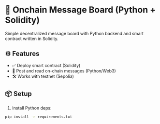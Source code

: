 # 🧵 Onchain Message Board (Python + Solidity)

Simple decentralized message board with Python backend and smart contract written in Solidity.

## ⚙️ Features

- ✅ Deploy smart contract (Solidity)
- 🧾 Post and read on-chain messages (Python/Web3)
- 🛠️ Works with testnet (Sepolia)

## 📦 Setup

1. Install Python deps:

```bash
pip install -r requirements.txt
